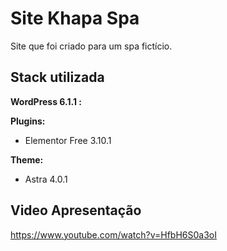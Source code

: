 
# Site Khapa Spa

Site que foi criado para um spa fictício.
## Stack utilizada

**WordPress 6.1.1 :** 

**Plugins:**

* Elementor Free 3.10.1

**Theme:**

* Astra 4.0.1

## Video Apresentação

https://www.youtube.com/watch?v=HfbH6S0a3oI
